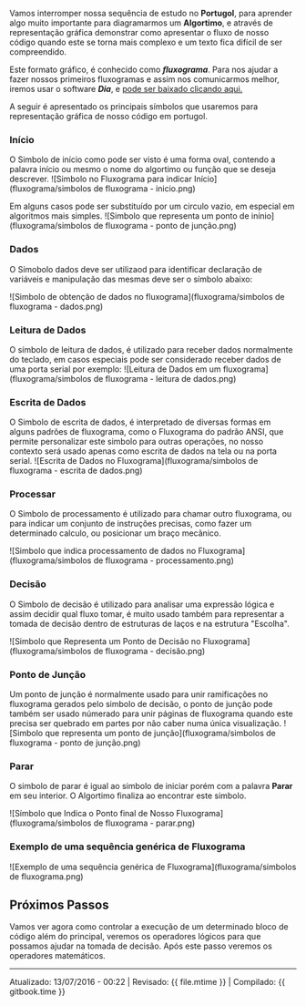 Vamos interromper nossa sequência de estudo no **Portugol**, para aprender algo muito importante para diagramarmos um **Algortimo**, e através de representação gráfica demonstrar como apresentar o fluxo de nosso código quando este se torna mais complexo e um texto fica difícil de ser compreendido.

Este formato gráfico, é conhecido como ***fluxograma***. Para nos ajudar a fazer nossos primeiros fluxogramas e assim nos comunicarmos melhor, iremos usar o software ***Dia***, e [pode ser baixado clicando aqui.](https://drive.google.com/a/carlosdelfino.eti.br/file/d/0B_nY5U9uO3kPeld0TkJQU3NGZGs/view?usp=sharing)

A seguir é apresentado os principais símbolos que usaremos para representação gráfica de nosso código em portugol.

### Início
O Simbolo de início como pode ser visto é uma forma oval, contendo a palavra início ou mesmo o nome do algortimo ou função que se deseja descrever.
![Simbolo no Fluxograma para indicar Início](fluxograma/simbolos de fluxograma - inicio.png)

 Em alguns casos pode ser substituído por um circulo vazio, em especial em algoritmos mais simples.
![Simbolo que representa um ponto de inínio](fluxograma/simbolos de fluxograma - ponto de junção.png)

### Dados

O Símobolo dados deve ser utilizaod para identificar declaração de variáveis e manipulação das mesmas deve ser o símbolo abaixo:

![Simbolo de obtenção de dados no fluxograma](fluxograma/simbolos de fluxograma - dados.png)

### Leitura de Dados

O símbolo de leitura de dados, é utilizado para receber dados normalmente do teclado, em casos especiais pode ser considerado receber dados de uma porta serial por exemplo:
![Leitura de Dados em um fluxograma](fluxograma/simbolos de fluxograma - leitura de dados.png)

### Escrita de Dados

O Simbolo de escrita de dados, é interpretado de diversas formas em alguns padrões de fluxograma, como o Fluxograma do padrão ANSI, que permite personalizar este simbolo para outras operações, no nosso contexto será usado apenas como escrita de dados na tela ou na porta serial.
![Escrita de Dados no Fluxograma](fluxograma/simbolos de fluxograma - escrita de dados.png)

### Processar

O Simbolo de processamento é utilizado para chamar outro fluxograma, ou para indicar um conjunto de instruções precisas, como fazer um determinado calculo, ou posicionar um braço mecãnico.

![Simbolo que indica processamento de dados no Fluxograma](fluxograma/simbolos de fluxograma - processamento.png)

### Decisão

O Simbolo de decisão é utilizado para analisar uma expressão lógica e assim decidir qual fluxo tomar, é muito usado também para representar a tomada de decisão dentro de estruturas de laços e na estrutura "Escolha".

![Simbolo que Representa um Ponto de Decisão no Fluxograma](fluxograma/simbolos de fluxograma - decisão.png)

### Ponto de Junção

Um ponto de junção é normalmente usado para unir ramificações no fluxograma gerados pelo simbolo de decisão, o ponto de junção pode também ser usado númerado para unir páginas de fluxograma quando este precisa ser quebrado em partes por não caber numa única visualização.
![Simbolo que representa um ponto de junção](fluxograma/simbolos de fluxograma - ponto de junção.png)

### Parar

O simbolo de parar é igual ao simbolo de iniciar porém com a palavra **Parar** em seu interior. 
O Algortimo finaliza ao encontrar este simbolo.

![Símbolo que Indica o Ponto final de Nosso Fluxograma](fluxograma/simbolos de fluxograma - parar.png)

### Exemplo de uma sequência genérica de Fluxograma
![Exemplo de uma sequência genérica de Fluxograma](fluxograma/simbolos de fluxograma.png)

## Próximos Passos
Vamos ver agora como controlar a execução de um determinado bloco de código além do principal, veremos os operadores lógicos para que possamos ajudar na tomada de decisão. Após este passo veremos os operadores matemáticos.

---
Atualizado: 13/07/2016 - 00:22 | Revisado: {{ file.mtime }} | Compilado: {{ gitbook.time }}
